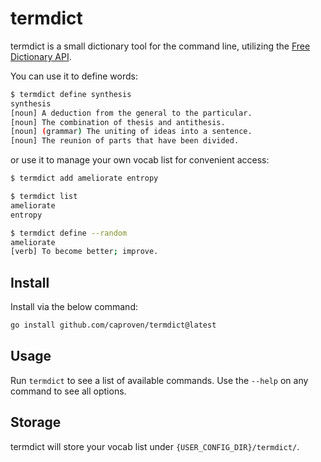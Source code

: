 # termdict

termdict is a small dictionary tool for the command line, utilizing the [Free Dictionary API](https://github.com/meetDeveloper/freeDictionaryAPI).

You can use it to define words:

```bash
$ termdict define synthesis
synthesis
[noun] A deduction from the general to the particular.
[noun] The combination of thesis and antithesis.
[noun] (grammar) The uniting of ideas into a sentence.
[noun] The reunion of parts that have been divided.
```

or use it to manage your own vocab list for convenient access:

```bash
$ termdict add ameliorate entropy

$ termdict list
ameliorate
entropy

$ termdict define --random
ameliorate
[verb] To become better; improve.
```

## Install

Install via the below command:

```bash
go install github.com/caproven/termdict@latest
```

## Usage

Run `termdict` to see a list of available commands. Use the `--help` on any command to see all options.

## Storage

termdict will store your vocab list under `{USER_CONFIG_DIR}/termdict/`.
